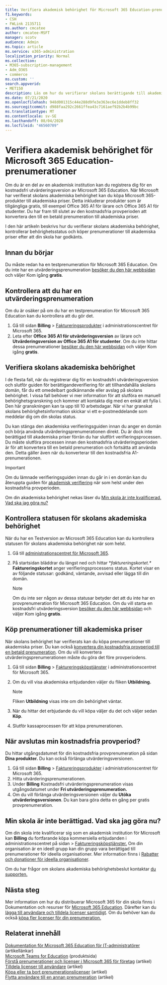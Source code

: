 ```yaml
---
title: Verifiera akademisk behörighet för Microsoft 365 Education-prenumerationer
f1.keywords:
- CSH
- FWLink 2135711
ms.author: cmcatee
author: cmcatee-MSFT
manager: scotv
audience: Admin
ms.topic: article
ms.service: o365-administration
localization_priority: Normal
ms.collection:
- M365-subscription-management
- Adm_O365
- commerce
ms.custom: ''
search.appverid:
- MET150
description: Läs om hur du verifierar skolans berättigande till akademisk prissättning för Microsoft 365 Education.
ms.date: 07/21/2020
ms.openlocfilehash: 948d001315c44e288d9fe3e363ec6e1ddeb8ff32
ms.sourcegitcommit: d988faa292c2661ffea43c7161aef92b2b4b99bc
ms.translationtype: MT
ms.contentlocale: sv-SE
ms.lasthandoff: 08/04/2020
ms.locfileid: "46560709"
---
```

# <a name="verify-academic-eligibility-for-microsoft-365-education-subscriptions"></a>Verifiera akademisk behörighet för Microsoft 365 Education-prenumerationer

Om du är en del av en akademisk institution kan du registrera dig för en kostnadsfri utvärderingsversion av Microsoft 365 Education. När Microsoft har verifierat skolans akademiska behörighet kan du köpa Microsoft 365-produkter till akademiska priser. Detta inkluderar produkter som är tillgängliga gratis, till exempel Office 365 A1 för lärare och Office 365 A1 för studenter. Du har fram till slutet av den kostnadsfria provperioden att konvertera den till en betald prenumeration till akademiska priser.

I den här artikeln beskrivs hur du verifierar skolans akademiska behörighet, kontrollerar behörighetsstatus och köper prenumerationer till akademiska priser efter att din skola har godkänts.

## <a name="before-you-begin"></a>Innan du börjar

Du måste redan ha en testprenumeration för Microsoft 365 Education. Om du inte har en utvärderingsprenumeration [besöker du den här webbsidan](https://www.microsoft.com/microsoft-365/academic/compare-office-365-education-plans?activetab=tab%3aprimaryr1) och väljer Kom igång **gratis**.

## <a name="verify-that-you-have-a-trial-subscription"></a>Kontrollera att du har en utvärderingsprenumeration

Om du är osäker på om du har en testprenumeration för Microsoft 365 Education kan du kontrollera att du gör det.

1. Gå till sidan **Billing** \> <a href="https://go.microsoft.com/fwlink/p/?linkid=842054" target="_blank">Faktureringsprodukter</a> i administrationscentret för Microsoft 365.
2. Leta efter **Office 365 A1 för utvärderingsversion** av lärare och **Utvärderingsversion av Office 365 A1 för studenter**. Om du inte hittar dessa prenumerationer [besöker du den här webbsidan](https://www.microsoft.com/microsoft-365/academic/compare-office-365-education-plans?activetab=tab%3aprimaryr1) och väljer Kom igång **gratis**.

## <a name="verify-your-schools-academic-eligibility"></a>Verifiera skolans akademiska behörighet

I de flesta fall, när du registrerar dig för en kostnadsfri utvärderingsversion och slutför guiden för berättigandeverifiering för att tillhandahålla skolans domän, får du ett omedelbart godkännande eller avslag på skolans behörighet. I vissa fall behöver vi mer information för att slutföra en manuell behörighetsgranskning och kommer att kontakta dig med en enkät att fylla i. Den här granskningen kan ta upp till 10 arbetsdagar. När vi har granskat skolans behörighetsinformation skickar vi ett e-postmeddelande som meddelar dig om din skolas status.

Du kan stänga den akademiska verifieringsguiden innan du anger en domän och börja använda utvärderingsprenumerationen direkt. Du är dock inte berättigad till akademiska priser förrän du har slutfört verifieringsprocessen. Du måste slutföra processen innan den kostnadsfria utvärderingsperioden är för att konvertera till en betald prenumeration och fortsätta att använda den. Detta gäller även när du konverterar till den kostnadsfria A1-prenumerationen.

> [!IMPORTANT]
> Om du lämnade verifieringsguiden innan du går in i en domän kan du återuppta guiden för [akademisk verifiering](https://go.microsoft.com/fwlink/p/?linkid=2135255) när som helst under den kostnadsfria provperioden.

Om din akademiska behörighet nekas läser du [Min skola är inte kvalificerad. Vad ska jag göra nu?](#my-school-isnt-eligible-what-do-i-do-now)

## <a name="check-the-status-of-your-schools-academic-eligibility"></a>Kontrollera statusen för skolans akademiska behörighet

När du har en Testversion av Microsoft 365 Education kan du kontrollera statusen för skolans akademiska behörighet när som helst.

1. Gå till [administrationscentret för Microsoft 365](https://go.microsoft.com/fwlink/p/?linkid=2024339).
2. På startsidan bläddrar du längst ned och hittar **faktureringskortet.\**
    **Faktureringskortet** anger verifieringsprocessens status. Kortet visar en av följande statusar: godkänd, väntande, avvisad eller lägga till din domän.

    > [!NOTE]
    > Om du inte ser någon av dessa statusar betyder det att du inte har en provprenumeration för Microsoft 365 Education. Om du vill starta en kostnadsfri utvärderingsversion [besöker du den här webbsidan](https://www.microsoft.com/microsoft-365/academic/compare-office-365-education-plans?activetab=tab%3aprimaryr1) och väljer Kom igång **gratis**.

## <a name="buy-subscriptions-at-academic-prices"></a>Köp prenumerationer till akademiska priser

När skolans behörighet har verifierats kan du köpa prenumerationer till akademiska priser. Du kan också [konvertera din kostnadsfria provperiod till en betald prenumeration](https://docs.microsoft.com/microsoft-365/commerce/buy-a-subscription-from-your-free-trial). Om du vill konvertera utvärderingsprenumerationen måste du göra det före provperiodens.

1. Gå till sidan **Billing** \> <a href="https://go.microsoft.com/fwlink/p/?linkid=868433" target="_blank">Faktureringsköpstjänster</a> i administrationscentret för Microsoft 365.
2. Om du vill visa akademiska erbjudanden väljer du fliken **Utbildning.**

    > [!NOTE]
    > Fliken **Utbildning** visas inte om din behörighet väntar.

3. När du hittar det erbjudande du vill köpa väljer du det och väljer sedan **Köp**.
4. Slutför kassaprocessen för att köpa prenumerationen.

## <a name="when-does-my-free-trial-end"></a>När avslutas min kostnadsfria provperiod?

Du hittar utgångsdatumet för din kostnadsfria provprenumeration på sidan **Dina produkter.** Du kan också förlänga utvärderingsversionen.

1. Gå till sidan **Billing** \> <a href="https://go.microsoft.com/fwlink/p/?linkid=842054" target="_blank">Faktureringsprodukter</a> i administrationscentret för Microsoft 365.
2. Hitta utvärderingsprenumerationen.
3. Under **Billing** Kostnadsfri utvärderingsprenumeration visas utgångsdatumet under **Fri utvärderingsprenumeration.**
4. Om du vill förlänga utvärderingsversionen väljer du **Utöka utvärderingsversionen**. Du kan bara göra detta en gång per gratis provprenumeration.

## <a name="my-school-isnt-eligible-what-do-i-do-now"></a>Min skola är inte berättigad. Vad ska jag göra nu?

Om din skola inte kvalificerar sig som en akademisk institution för Microsoft kan **Billing** du fortfarande köpa kommersiella erbjudanden i administrationscentret på sidan \> <a href="https://go.microsoft.com/fwlink/p/?linkid=868433" target="_blank">Faktureringsköpstjänster.</a> Om din organisation är en ideell grupp kan din grupp vara berättigad till prenumerationer för ideella organisationer. Mer information finns i [Rabatter och donationer för ideella organisationer](https://www.microsoft.com/nonprofits/eligibility).

Om du har frågor om skolans akademiska behörighetsbeslut kontaktar [du supporten.](../../admin/contact-support-for-business-products.md)

## <a name="next-steps"></a>Nästa steg

Mer information om hur du distribuerar Microsoft 365 för din skola finns i Dokumentation och resurser för [Microsoft 365 Education](https://docs.microsoft.com/microsoft-365/education/deploy/). Därefter kan du [lägga till användare och tilldela licenser samtidigt](../../admin/add-users/add-users.md). Om du behöver kan du också [köpa fler licenser för din prenumeration.](../licenses/buy-licenses.md)

## <a name="related-content"></a>Relaterat innehåll

[Dokumentation för Microsoft 365 Education för IT-administratörer](https://docs.microsoft.com/education/itadmins) (artikellänkar)\
[Microsoft Teams for Education](https://microsoft.com/education/products/teams/default.aspx) (produktsida)\
[Förstå prenumerationer och licenser i Microsoft 365 för företag](../licenses/subscriptions-and-licenses.md) (artikel)\
[Tilldela licenser till användare](../../admin/manage/assign-licenses-to-users.md) (artikel)\
[Köpa eller ta bort prenumerationslicenser](../licenses/buy-licenses.md) (artikel)\
[Flytta användare till en annan prenumeration](move-users-different-subscription.md) (artikel)
